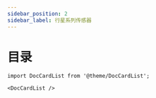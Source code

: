 ```yaml
---
sidebar_position: 2
sidebar_label: 行星系列传感器
---
```


# 目录
```mdx-code-block
import DocCardList from '@theme/DocCardList';

<DocCardList />
```

